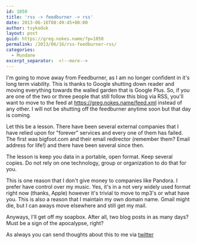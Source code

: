 ```yaml
---
id: 1050
title: 'rss -> feedburner -> rss'
date: 2013-06-16T08:49:45+00:00
author: tsykoduk
layout: post
guid: https://greg.nokes.name/?p=1050
permalink: /2013/06/16/rss-feedburner-rss/
categories:
  - Mundane
excerpt_separator:  <!--more-->
---
```

I'm going to move away from Feedburner, as I am no longer confident in it's long term viability. This is thanks to Google shutting down reader and moving everything towards the walled garden that is Google Plus. So, if you are one of the two or three people that still follow this blog via RSS, you'll want to move to the feed at <a href="https://greg.nokes.name/feed.xml">https://greg.nokes.name/feed.xml</a> instead of any other. I will not be shutting off the feedburner anytime soon but that day is coming.

<!--more-->

Let this be a lesson. There have been several external companies that I have relied upon for "forever" services and every one of them has failed. The first was bigfoot.com and their email redirector (remember them? Email address for life!) and there have been several since then.

The lesson is keep you data in a portable, open format. Keep several copies. Do not rely on one technology, group or organization to do that for you.

This is one reason that I don't give money to companies like Pandora. I prefer have control over my music. Yes, it's in a not very widely used format right now (thanks, Apple) however it's trivial to move to mp3's or what have you. This is also a reason that I maintain my own domain name. Gmail might die, but I can aways move elsewhere and still get my mail.

Anyways, I'll get off my soapbox. After all, two blog posts in as many days? Must be a sign of the apocalypse, right?

As always you can send thoughts about this to me via <a href="http://twitter.com/tsykoduk">twitter</a>